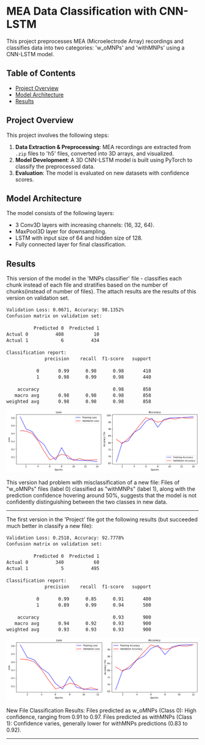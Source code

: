 # MEA Data Classification with CNN-LSTM

This project preprocesses MEA (Microelectrode Array) recordings and classifies data into two categories: 'w_oMNPs' and 'withMNPs' using a CNN-LSTM model.

## Table of Contents
- [Project Overview](#project-overview)
- [Model Architecture](#model-architecture)
- [Results](#results)

## Project Overview
This project involves the following steps:
1. **Data Extraction & Preprocessing**: MEA recordings are extracted from `.zip` files to 'h5' files, converted into 3D arrays, and visualized.
2. **Model Development**: A 3D CNN-LSTM model is built using PyTorch to classify the preprocessed data.
3. **Evaluation**: The model is evaluated on new datasets with confidence scores.

## Model Architecture
The model consists of the following layers:
- 3 Conv3D layers with increasing channels: (16, 32, 64).
- MaxPool3D layer for downsampling.
- LSTM with input size of 64 and hidden size of 128.
- Fully connected layer for final classification.

## Results
This version of the model in the 'MNPs classifier' file - classifies each chunk instead of each file and stratifies based on the number of chunks(instead of number of files).
The attach results are the results of this version on validation set. 

    Validation Loss: 0.0671, Accuracy: 98.1352%
    Confusion matrix on validation set:
    
              Predicted 0  Predicted 1
    Actual 0          408           10
    Actual 1            6          434
    
    Classification report:
                  precision    recall  f1-score   support
    
               0       0.99      0.98      0.98       418
               1       0.98      0.99      0.98       440
    
        accuracy                           0.98       858
       macro avg       0.98      0.98      0.98       858
    weighted avg       0.98      0.98      0.98       858
    
    
    
![png](README_files/README_30_29.png)


This version had problem with misclassification of a new file:
Files of "w_oMNPs" files (label 0) classified as "withMNPs" (label 1), along with the prediction confidence hovering around 50%, suggests that the model is not confidently distinguishing between the two classes in new data.

---

The first version in the 'Project' file got the following results (but succeeded much better in classify a new file):

    Validation Loss: 0.2518, Accuracy: 92.7778%
    Confusion matrix on validation set:
    
              Predicted 0  Predicted 1
    Actual 0          340           60
    Actual 1            5          495
    
    Classification report:
                  precision    recall  f1-score   support
    
               0       0.99      0.85      0.91       400
               1       0.89      0.99      0.94       500
    
        accuracy                           0.93       900
       macro avg       0.94      0.92      0.93       900
    weighted avg       0.93      0.93      0.93       900
    
    
    
![png](README_files/README_30_19.png)


New File Classification Results:
Files predicted as w_oMNPs (Class 0):  High confidence, ranging from 0.91 to 0.97.
Files predicted as withMNPs (Class 1): Confidence varies, generally lower for withMNPs predictions (0.83 to 0.92).
 
---
